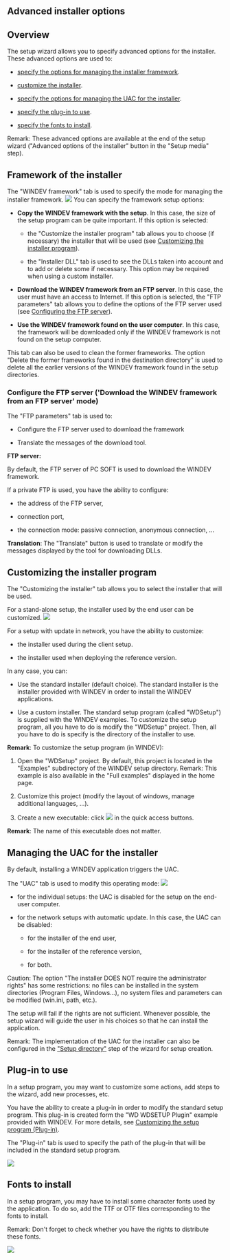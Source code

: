 


## Advanced installer options
			



<a name="NOTE1"></a>
<a name="NOTE1_1"></a>


## Overview
<a name="overview_ELTTEXTE000229"></a>
The setup wizard allows you to specify advanced options for the installer. These advanced options are used to:

- [specify the options for managing the installer framework](#NOTE2_1).

- [customize the installer](#NOTE3_1). 

- [specify the options for managing the UAC for the installer](#NOTE4_1). 

- [specify the plug-in to use](#NOTE5_1). 

- [specify the fonts to install](#NOTE6_1). 




Remark: These advanced options are available at the end of the setup wizard ("Advanced options of the installer" button in the "Setup media" step). 

<a name="NOTE2"></a>
<a name="NOTE2_1"></a>


## Framework of the installer
<a name="framework_the_installer_ELTTEXTE000253"></a>
The "WINDEV framework" tab is used to specify the mode for managing the installer framework. 
![](https://doc.pcsoft.fr/en-US/images/image.awp?langid=3&name=Options_avancees_installeur%20-%20HC%20N%B0001.gif)
You can specify the framework setup options: 

- **Copy the WINDEV framework with the setup**. In this case, the size of the setup program can be quite important. 
	If this option is selected: 

	- the "Customize the installer program" tab allows you to choose (if necessary) the installer that will be used (see [Customizing the installer program](#NOTE3_1)). 

	- the "Installer DLL" tab is used to see the DLLs taken into account and to add or delete some if necessary. This option may be required when using a custom installer. 




- **Download the WINDEV framework from an FTP server**. In this case, the user must have an access to Internet. 
	If this option is selected, the "FTP parameters" tab allows you to define the options of the FTP server used (see [Configuring the FTP server](#NOTE2_3)). 

- **Use the WINDEV framework found on the user computer**. In this case, the framework will be downloaded only if the WINDEV framework is not found on the setup computer. 




This tab can also be used to clean the former frameworks. The option "Delete the former frameworks found in the destination directory" is used to delete all the earlier versions of the WINDEV framework found in the setup directories.
<a name="NOTE2_3"></a>


### Configure the FTP server ('Download the WINDEV framework from an FTP server' mode)
<a name="configure_the_ftp_server_download_the_windev_framework_from_ftp_server_mode_ELTPARAGRAPHE000068"></a>

The "FTP parameters" tab is used to: 

- Configure the FTP server used to download the framework 

- Translate the messages of the download tool. 




**FTP server:**
 
By default, the FTP server of PC SOFT is used to download the WINDEV framework. 

If a private FTP is used, you have the ability to configure: 

- the address of the FTP server, 

- connection port, 

- the connection mode: passive connection, anonymous connection, ...




**Translation**: 
The "Translate" button is used to translate or modify the messages displayed by the tool for downloading DLLs. 

<a name="NOTE3"></a>
<a name="NOTE3_1"></a>


## Customizing the installer program
<a name="customizing_the_installer_program_ELTTEXTE000283"></a>
The "Customizing the installer" tab allows you to select the installer that will be used. 

For a stand-alone setup, the installer used by the end user can be customized. 
![](https://doc.pcsoft.fr/en-US/images/image.awp?langid=3&name=Options_avancees_installeur%20-%20HC%20N%B0002.gif)


For a setup with update in network, you have the ability to customize: 

- the installer used during the client setup. 

- the installer used when deploying the reference version. 




In any case, you can: 

- Use the standard installer (default choice). 
	The standard installer is the installer provided with WINDEV in order to install the WINDEV applications. 

- Use a custom installer. 
	The standard setup program (called "WDSetup") is supplied with the WINDEV examples. To customize the setup program, all you have to do is modify the "WDSetup" project.
	 Then, all you have to do is specify is the directory of the installer to use. 




**Remark**: To customize the setup program (in WINDEV): 

1. Open the "WDSetup" project. 
	By default, this project is located in the "Examples" subdirectory of the WINDEV setup directory.
	Remark: This example is also available in the "Full examples" displayed in the home page.

2. Customize this project (modify the layout of windows, manage additional languages, ...).

3. Create a new executable: click ![](https://doc.pcsoft.fr/en-US/images/image.awp?langid=3&name=ico_generer.gif)
 in the quick access buttons.


**Remark**: The name of this executable does not matter.

<a name="NOTE4"></a>
<a name="NOTE4_1"></a>


## Managing the UAC for the installer
<a name="managing_the_uac_for_the_installer_ELTTEXTE000307"></a>
By default, installing a WINDEV application triggers the UAC. 

The "UAC" tab is used to modify this operating mode: 
![](https://doc.pcsoft.fr/en-US/images/image.awp?langid=3&name=Options_avancees_installeur%20-%20HC%20N%B0003.gif)


- for the individual setups: the UAC is disabled for the setup on the end-user computer. 

- for the network setups with automatic update. In this case, the UAC can be disabled: 

	- for the installer of the end user, 

	- for the installer of the reference version, 

	- for both. 







Caution: The option "The installer DOES NOT require the administrator rights" has some restrictions: no files can be installed in the system directories (Program Files, Windows...), no system files and parameters can be modified (win.ini, path, etc.). 

The setup will fail if the rights are not sufficient. Whenever possible, the setup wizard will guide the user in his choices so that he can install the application. 

Remark: The implementation of the UAC for the installer can also be configured in the ["Setup directory"](../Editeurs/2028047.md) step of the wizard for setup creation. 

<a name="NOTE5"></a>
<a name="NOTE5_1"></a>


## Plug-in to use
<a name="plugin_use_ELTTEXTE000331"></a>
In a setup program, you may want to customize some actions, add steps to the wizard, add new processes, etc.

You have the ability to create a plug-in in order to modify the standard setup program. This plug-in is created form the "WD WDSETUP Plugin" example provided with WINDEV. For more details, see [Customizing the setup program (Plug-in)](../Editeurs/2028109.md). 

The "Plug-in" tab is used to specify the path of the plug-in that will be included in the standard setup program.


![](https://doc.pcsoft.fr/en-US/images/image.awp?langid=3&name=Options_avancees_installeur%20-%20HC%20N%B0004.gif)


<a name="NOTE6"></a>
<a name="NOTE6_1"></a>


## Fonts to install
<a name="fonts_install_ELTTEXTE000355"></a>
In a setup program, you may have to install some character fonts used by the application. 
To do so, add the TTF or OTF files corresponding to the fonts to install. 

Remark: Don't forget to check whether you have the rights to distribute these fonts. 

![](https://doc.pcsoft.fr/en-US/images/image.awp?langid=3&name=Options_avancees_installeur%20-%20HC%20N%B0005.gif)



